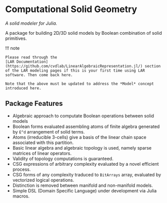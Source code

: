 # Computational Solid Geometry

*A solid modeler for Julia.*

A package for building 2D/3D solid models by Boolean combination of solid primitives.

!!! note

    Please read through the
    [LAR Documentation](https://github.com/cvdlab/LinearAlgebraicRepresentation.jl/) section
    of the LAR modeling pages if this is your first time using LAR software. Then come back here.
    
    Note that the above must be updated to address the *Model* concept introduced here.

## Package Features

- Algebraic approach to computate Boolean operations between solid models 
- Boolean forms evaluated assembling atoms of finite algebra generated by ``E^d`` arrangement of solid terms. 
- Atoms (irreducible 3-cells) give a basis of the linear chain space associated with this partition.
- Basic linear algebra and algebraic topology is used, namely sparse matrices of linear operators.
- Validity of topology computations is guaranteed.
- CSG expressions of arbitrary complexity evaluated by a novel efficient process.
- CSG forms of any complexity traduced to `BitArrays` array, evaluated by vectorized logical operations. 
- Distinction is removed between manifold and non-manifold models.
- Simple DSL (Domain Specific Language) under development via Julia macros.
 
<!-- 

The [Package Guide](@ref) provides a tutorial explaining how to get started using Documenter.

Some examples of packages using Documenter can be found on the [Examples](@ref) page.

See the [Index](@ref main-index) for the complete list of documented functions and types.

## Manual Outline

```@contents
Pages = [
    "man/guide.md",
    "man/examples.md",
    "man/syntax.md",
    "man/doctests.md",
    "man/hosting.md",
    "man/latex.md",
    "man/contributing.md",
]
Depth = 1
```

## Library Outline

```@contents
Pages = ["lib/public.md", "lib/internals.md"]
```

### [Index](@id main-index)

```@index
Pages = ["lib/public.md"]
```
 -->